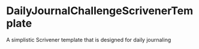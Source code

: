 # DailyJournalChallengeScrivenerTemplate
A simplistic Scrivener template that is designed for daily journaling
